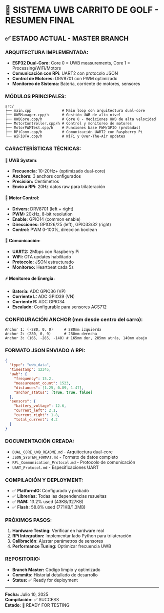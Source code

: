 # 🎯 SISTEMA UWB CARRITO DE GOLF - RESUMEN FINAL

## ✅ **ESTADO ACTUAL - MASTER BRANCH**

### **ARQUITECTURA IMPLEMENTADA:**
- **ESP32 Dual-Core:** Core 0 = UWB measurements, Core 1 = Processing/WiFi/Motors
- **Comunicación con RPi:** UART2 con protocolo JSON
- **Control de Motores:** DRV8701 con PWM optimizado
- **Monitoreo de Sistema:** Batería, corriente de motores, sensores

### **MÓDULOS PRINCIPALES:**
```
src/
├── main.cpp              # Main loop con arquitectura dual-core
├── UWBManager.cpp/h      # Gestión UWB de alto nivel
├── UWBCore.cpp/h         # Core 0 - Mediciones UWB de alta velocidad
├── MotorController.cpp/h # Control y monitoreo de motores
├── MotorPWMTest.cpp/h    # Funciones base PWM/GPIO (probadas)
├── RPiComm.cpp/h         # Comunicación UART2 con Raspberry Pi
└── WiFiOTA.cpp/h         # WiFi y Over-The-Air updates
```

### **CARACTERÍSTICAS TÉCNICAS:**

#### **🔧 UWB System:**
- **Frecuencia:** 10-20Hz+ (optimizado dual-core)
- **Anchors:** 3 anchors configurados
- **Precisión:** Centímetros
- **Envío a RPi:** 20Hz datos raw para trilateración

#### **🚗 Motor Control:**
- **Drivers:** DRV8701 (left + right)
- **PWM:** 20kHz, 8-bit resolution
- **Enable:** GPIO14 (common enable)
- **Direcciones:** GPIO26/25 (left), GPIO33/32 (right)
- **Control:** PWM 0-100%, dirección boolean

#### **📡 Comunicación:**
- **UART2:** 2Mbps con Raspberry Pi
- **WiFi:** OTA updates habilitado
- **Protocolo:** JSON estructurado
- **Monitoreo:** Heartbeat cada 5s

#### **⚡ Monitoreo de Energía:**
- **Batería:** ADC GPIO36 (VP)
- **Corriente L:** ADC GPIO39 (VN) 
- **Corriente R:** ADC GPIO34
- **Escalado:** Configurable para sensores ACS712

### **CONFIGURACIÓN ANCHOR (mm desde centro del carro):**
```
Anchor 1: (-280, 0, 0)     # 280mm izquierda
Anchor 2: (280, 0, 0)      # 280mm derecha  
Anchor 3: (165, -285, -140) # 165mm der, 285mm atrás, 140mm abajo
```

### **FORMATO JSON ENVIADO A RPI:**
```json
{
  "type": "uwb_data",
  "timestamp": 12345,
  "uwb": {
    "frequency": 15.2,
    "measurement_count": 1523,
    "distances": [1.25, 0.89, 1.47],
    "anchor_status": [true, true, false]
  },
  "sensors": {
    "battery_voltage": 12.6,
    "current_left": 2.1,
    "current_right": 1.8,
    "total_current": 4.2
  }
}
```

### **DOCUMENTACIÓN CREADA:**
- `DUAL_CORE_UWB_README.md` - Arquitectura dual-core
- `JSON_SYSTEM_FORMAT.md` - Formato de datos completo
- `RPi_Communication_Protocol.md` - Protocolo de comunicación
- `UART_Protocol.md` - Especificaciones UART

### **COMPILACIÓN Y DEPLOYMENT:**
- ✅ **PlatformIO:** Configurado y probado
- ✅ **Librerías:** Todas las dependencias resueltas
- ✅ **RAM:** 13.2% used (43KB/327KB)
- ✅ **Flash:** 58.8% used (771KB/1.3MB)

### **PRÓXIMOS PASOS:**
1. **Hardware Testing:** Verificar en hardware real
2. **RPi Integration:** Implementar lado Python para trilateración
3. **Calibración:** Ajustar parámetros de sensores
4. **Performance Tuning:** Optimizar frecuencia UWB

### **REPOSITORIO:**
- **Branch Master:** Código limpio y optimizado
- **Commits:** Historial detallado de desarrollo
- **Status:** ✅ Ready for deployment

---
**Fecha:** Julio 10, 2025  
**Compilación:** ✅ SUCCESS  
**Estado:** 🚀 READY FOR TESTING
